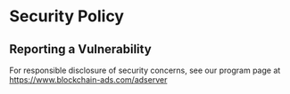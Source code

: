 # Security Policy


## Reporting a Vulnerability

For responsible disclosure of security concerns, see our program page at  https://www.blockchain-ads.com/adserver
